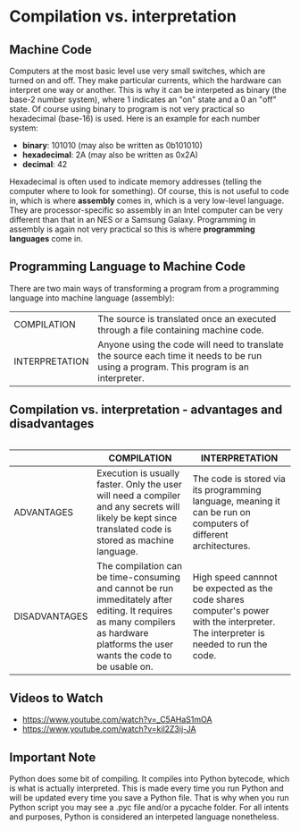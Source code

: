 # Compilation vs. interpretation
## Machine Code
Computers at the most basic level use very small switches, which are turned on and off. They make particular currents, which the hardware can interpret one way or another. This is why it can be interpeted as binary (the base-2 number system), where 1 indicates an "on" state and a 0 an "off" state. Of course using binary to program is not very practical so hexadecimal (base-16) is used. Here is an example for each number system:
* <b>binary</b>: 101010 (may also be written as 0b101010)
* <b>hexadecimal</b>: 2A (may also be written as 0x2A)
* <b>decimal</b>: 42

Hexadecimal is often used to indicate memory addresses (telling the computer where to look for something). Of course, this is not useful to code in, which is where <b>assembly</b> comes in, which is a very low-level language. They are processor-specific so assembly in an Intel computer can be very different than that in an NES or a Samsung Galaxy. Programming in assembly is again not very practical so this is where <b>programming languages</b> come in.

## Programming Language to Machine Code
There are two main ways of transforming a program from a programming language into machine language (assembly):
<table>
<tr>
<td>COMPILATION</td>
<td>The source is translated once an executed through a file containing machine code.</td>
</tr>
<tr>
<td>INTERPRETATION</td>
<td>Anyone using the code will need to translate the source each time it needs to be run using a program. This program is an interpreter.</td>
</tr>
<table>

## Compilation vs. interpretation - advantages and disadvantages
<table>
<thead>
<tr>
<th></th>
<th>COMPILATION</th>
<th>INTERPRETATION</th>
</tr>
</thead>
<tbody>
<tr>
<td>ADVANTAGES</td>
<td>Execution is usually faster. Only the user will need a compiler and any secrets will likely be kept since translated code is stored as machine language.</td>
<td>The code is stored via its programming language, meaning it can be run on computers of different architectures.</td>
</tr>
<tr>
<td>DISADVANTAGES</td>
<td>The compilation can be time-consuming and cannot be run immeditately after editing. It requires as many compilers as hardware platforms the user wants the code to be usable on.</td>
<td>
High speed cannnot be expected as the code shares computer's power with the interpreter. The interpreter is needed to run the code.</td>
</tr>
</tbody>
</table>

## Videos to Watch
* https://www.youtube.com/watch?v=_C5AHaS1mOA
* https://www.youtube.com/watch?v=kil2Z3ij-JA

## Important Note
Python does some bit of compiling. It compiles into Python bytecode, which is what is actually interpreted. This is made every time you run Python and will be updated every time you save a Python file. That is why when you run Python script you may see a .pyc file and/or a pycache folder. For all intents and purposes, Python is considered an interpeted language nonetheless.
